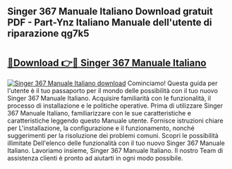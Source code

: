 ## Singer 367 Manuale Italiano Download gratuit PDF - Part-Ynz Italiano Manuale dell'utente di riparazione qg7k5

# <h2><a href="http://dfcimda.blite.top/?on=Singer+367+Manuale+Italiano">🔗Download 👉🔴 Singer 367 Manuale Italiano</a></h2>

[![Singer 367 Manuale Italiano download](https://i.imgur.com/lujVjoI.png)](http://dfcimda.blite.top/?on=Singer+367+Manuale+Italiano)
Cominciamo! Questa guida per l'utente è il tuo passaporto per il mondo delle possibilità con il tuo nuovo Singer 367 Manuale Italiano. Acquisire familiarità con le funzionalità, il processo di installazione e le politiche operative. Prima di utilizzare Singer 367 Manuale Italiano, familiarizzare con le sue caratteristiche e caratteristiche leggendo questo Manuale utente. Fornisce istruzioni chiare per L'installazione, la configurazione e il funzionamento, nonché suggerimenti per la risoluzione dei problemi comuni. Scopri le possibilità illimitate Dell'elenco delle funzionalità con il tuo nuovo Singer 367 Manuale Italiano. Lavoriamo insieme, Singer 367 Manuale Italiano. Il nostro Team di assistenza clienti è pronto ad aiutarti in ogni modo possibile.
